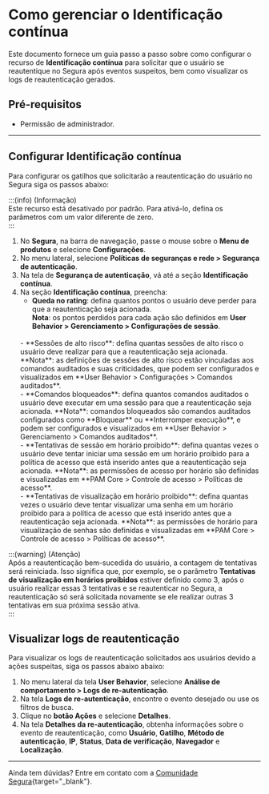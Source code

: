 # Como gerenciar o Identificação contínua

Este documento fornece um guia passo a passo sobre como configurar o recurso de **Identificação contínua** para solicitar que o usuário se reautentique no Segura após eventos suspeitos, bem como visualizar os logs de reautenticação gerados.

## Pré-requisitos  
- Permissão de administrador.

---

## Configurar Identificação contínua  
Para configurar os gatilhos que solicitarão a reautenticação do usuário no Segura siga os passos abaixo:

:::(info) (Informação)  
Este recurso está desativado por padrão. Para ativá-lo, defina os parâmetros com um valor diferente de zero.  
:::  

1. No **Segura**, na barra de navegação, passe o mouse sobre o **Menu de produtos** e selecione **Configurações**.  
2. No menu lateral, selecione **Políticas de seguranças e rede > Segurança de autenticação**.  
3. Na tela de **Segurança de autenticação**, vá até a seção **Identificação contínua**.  
4. Na seção **Identificação contínua**, preencha:  
   - **Queda no rating**: defina quantos pontos o usuário deve perder para que a reautenticação seja acionada.  
     **Nota**: os pontos perdidos para cada ação são definidos em **User Behavior > Gerenciamento > Configurações de sessão**.  
   <br>
   - **Sessões de alto risco**: defina quantas sessões de alto risco o usuário deve realizar para que a reautenticação seja acionada.  
     **Nota**: as definições de sessões de alto risco estão vinculadas aos comandos auditados e suas criticidades, que podem ser configurados e visualizados em **User Behavior > Configurações > Comandos auditados**.  
   <br>
   - **Comandos bloqueados**: defina quantos comandos auditados o usuário deve executar em uma sessão para que a reautenticação seja acionada.  
     **Nota**: comandos bloqueados são comandos auditados configurados como **Bloquear** ou **Interromper execução**, e podem ser configurados e visualizados em **User Behavior > Gerenciamento > Comandos auditados**.  
   <br>
   - **Tentativas de sessão em horário proibido**: defina quantas vezes o usuário deve tentar iniciar uma sessão em um horário proibido para a política de acesso que está inserido antes que a reautenticação seja acionada.  
     **Nota**: as permissões de acesso por horário são definidas e visualizadas em **PAM Core > Controle de acesso > Políticas de acesso**.  
   <br>
   - **Tentativas de visualização em horário proibido**: defina quantas vezes o usuário deve tentar visualizar uma senha em um horário proibido para a política de acesso que está inserido antes que a reautenticação seja acionada.  
     **Nota**: as permissões de horário para visualização de senhas são definidas e visualizadas em **PAM Core > Controle de acesso > Políticas de acesso**.  

:::(warning) (Atenção)  
Após a reautenticação bem-sucedida do usuário, a contagem de tentativas será reiniciada. Isso significa que, por exemplo, se o parâmetro **Tentativas de visualização em horários proibidos** estiver definido como 3, após o usuário realizar essas 3 tentativas e se reautenticar no Segura, a reautenticação só será solicitada novamente se ele realizar outras 3 tentativas em sua próxima sessão ativa.  
:::  

## Visualizar logs de reautenticação  
Para visualizar os logs de reautenticação solicitados aos usuários devido a ações suspeitas, siga os passos abaixo abaixo:

1. No menu lateral da tela **User Behavior**, selecione **Análise de comportamento > Logs de re-autenticação**.  
2. Na tela **Logs de re-autenticação**, encontre o evento desejado ou use os filtros de busca.  
3. Clique no **botão Ações** e selecione **Detalhes**.  
4. Na tela **Detalhes da re-autenticação**, obtenha informações sobre o evento de reautenticação, como **Usuário**, **Gatilho**, **Método de autenticação**, **IP**, **Status**, **Data de verificação**, **Navegador** e **Localização**.  

---

Ainda tem dúvidas? Entre em contato com a [Comunidade Segura](https://community.Segura.io/){target="_blank"}.  